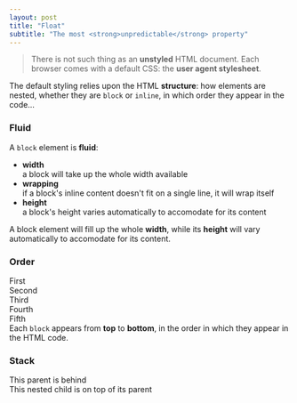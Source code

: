 ```yaml
---
layout: post
title: "Float"
subtitle: "The most <strong>unpredictable</strong> property"
---
```


> There is not such thing as an **unstyled** HTML document. Each browser comes with a default CSS: the **user agent stylesheet**.

The default styling relies upon the HTML **structure**: how elements are nested, whether they are `block` or `inline`, in which order they appear in the code...

### Fluid

A `block` element is **fluid**:

* **width**  
a block will take up the whole width available
* **wrapping**  
if a block's inline content doesn't fit on a single line, it will wrap itself
* **height**  
a block's height varies automatically to accomodate for its content

<div class="browser">
  <div class="browser-bar">
    <div></div>
  </div>
  <div class="browser-body">
    <div class="box box-alpha">
      A block element will fill up the whole <strong>width</strong>, while its <strong>height</strong> will vary automatically to accomodate for its content.
    </div>
  </div>
</div>

### Order

<div class="browser">
  <div class="browser-bar">
    <div></div>
  </div>
  <div class="browser-body">
    <div class="box box-alpha">
      First
    </div>
    <div class="box box-beta">
      Second
    </div>
    <div class="box box-gamma">
      Third
    </div>
    <div class="box box-delta">
      Fourth
    </div>
    <div class="box box-epsilon">
      Fifth
    </div>
  </div>
</div>

<aside>
  Each <code>block</code> appears from <strong>top</strong> to <strong>bottom</strong>, in the order in which they appear in the HTML code.
</aside>

### Stack

<div class="browser">
  <div class="browser-bar">
    <div></div>
  </div>
  <div class="browser-body">
    <div class="box box-alpha">
      This parent is behind
      <div class="box box-beta">
        This nested child is on top of its parent
      </div>
    </div>
  </div>
</div>
